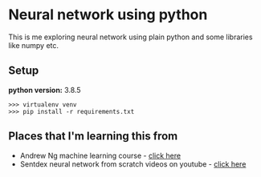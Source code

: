 # Neural network using python

This is me exploring neural network using plain python and some libraries like numpy etc.

## Setup

**python version:** 3.8.5

```
>>> virtualenv venv
>>> pip install -r requirements.txt
```

## Places that I'm learning this from

- Andrew Ng machine learning course - [click here](https://www.coursera.org/learn/machine-learning)
- Sentdex neural network from scratch videos on youtube - [click here](https://www.youtube.com/playlist?list=PLQVvvaa0QuDcjD5BAw2DxE6OF2tius3V3)